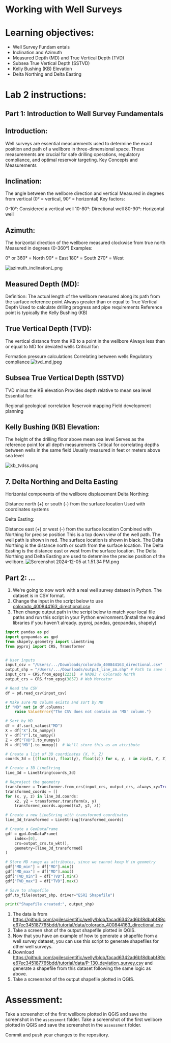 # Working with Well Surveys

# Learning objectives:
- Well Survey Fundam entals
- Inclination and Azimuth
- Measured Depth (MD) and True Vertical Depth (TVD)
- Subsea True Vertical Depth (SSTVD)
- Kelly Bushing (KB) Elevation
- Delta Northing and Delta Easting


# Lab 2 instructions:

## Part 1: Introduction to Well Survey Fundamentals

## Introduction:
Well surveys are essential measurements used to determine the exact position and path of a wellbore in three-dimensional space. These measurements are crucial for safe drilling operations, regulatory compliance, and optimal reservoir targeting.
Key Concepts and Measurements




## Inclination:

The angle between the wellbore direction and vertical
Measured in degrees from vertical (0° = vertical, 90° = horizontal)
Key factors:

0-10°: Considered a vertical well
10-80°: Directional well
80-90°: Horizontal well



## Azimuth:

The horizontal direction of the wellbore measured clockwise from true north
Measured in degrees (0-360°)
Examples:

0° or 360° = North
90° = East
180° = South
270° = West

![azimuth_inclinationL.png](azimuth_inclinationL.png)
## Measured Depth (MD):

Definition: The actual length of the wellbore measured along its path from the surface reference point
Always greater than or equal to True Vertical Depth
Used to calculate drilling progress and pipe requirements
Reference point is typically the Kelly Bushing (KB)

## True Vertical Depth (TVD):

The vertical distance from the KB to a point in the wellbore
Always less than or equal to MD for deviated wells
Critical for:

Formation pressure calculations
Correlating between wells
Regulatory compliance
![tvd_md.jpeg](tvd_md.jpeg)


## Subsea True Vertical Depth (SSTVD)

TVD minus the KB elevation
Provides depth relative to mean sea level
Essential for:

Regional geological correlation
Reservoir mapping
Field development planning

## Kelly Bushing (KB) Elevation:

The height of the drilling floor above mean sea level
Serves as the reference point for all depth measurements
Critical for correlating depths between wells in the same field
Usually measured in feet or meters above sea level

![kb_tvdss.png](kb_tvdss.png)
## 7. Delta Northing and Delta Easting

Horizontal components of the wellbore displacement
Delta Northing:

Distance north (+) or south (-) from the surface location
Used with coordinates systems


Delta Easting:

Distance east (+) or west (-) from the surface location
Combined with Northing for precise position
This is a top down view of the well path. The well path is shown in red. The surface location is shown in black. The Delta Northing is the distance north or south from the surface location. The Delta Easting is the distance east or west from the surface location. The Delta Northing and Delta Easting are used to determine the precise position of the wellbore.
![Screenshot 2024-12-05 at 1.51.34 PM.png](Screenshot%202024-12-05%20at%201.51.34%E2%80%AFPM.png)





## Part 2: ...

1. We're going to now work with a real well survey dataset in Python. The dataset is in CSV format.
2. Change the input in the script below to use [colorado_400844163_directional.csv](colorado_400844163_directional.csv)  
3. Then change output path in the script below to match your local file paths and run this script in your Python environment.(Install the required libraries if you haven't already. pyproj, pandas, geopandas, shapely)

```python
import pandas as pd
import geopandas as gpd
from shapely.geometry import LineString
from pyproj import CRS, Transformer


# User inputs
input_csv = "/Users/.../Downloads/colorado_400844163_directional.csv"   # Path to your CSV file
output_shp = "/Users/.../Downloads/output_line_zm.shp" # Path to save the output shapefile
input_crs = CRS.from_epsg(2231)  # NAD83 / Colorado North
output_crs = CRS.from_epsg(3857) # Web Mercator

# Read the CSV
df = pd.read_csv(input_csv)

# Make sure MD column exists and sort by MD
if "MD" not in df.columns:
    raise ValueError("The CSV does not contain an 'MD' column.")

# Sort by MD
df = df.sort_values("MD")
X = df["X"].to_numpy()
Y = df["Y"].to_numpy()
Z = df["TVD"].to_numpy()
M = df["MD"].to_numpy()  # We'll store this as an attribute

# Create a list of 3D coordinates (X, Y, Z)
coords_3d = [(float(x), float(y), float(z)) for x, y, z in zip(X, Y, Z)]

# Create a 3D LineString
line_3d = LineString(coords_3d)

# Reproject the geometry
transformer = Transformer.from_crs(input_crs, output_crs, always_xy=True)
transformed_coords = []
for (x, y, z) in line_3d.coords:
    x2, y2 = transformer.transform(x, y)
    transformed_coords.append((x2, y2, z))

# Create a new LineString with transformed coordinates
line_3d_transformed = LineString(transformed_coords)

# Create a GeoDataFrame
gdf = gpd.GeoDataFrame(
    index=[0],
    crs=output_crs.to_wkt(),
    geometry=[line_3d_transformed]
)

# Store MD range as attributes, since we cannot keep M in geometry
gdf["MD_min"] = df["MD"].min()
gdf["MD_max"] = df["MD"].max()
gdf["TVD_min"] = df["TVD"].min()
gdf["TVD_max"] = df["TVD"].max()

# Save to shapefile
gdf.to_file(output_shp, driver="ESRI Shapefile")

print("Shapefile created:", output_shp)
```
1. The data is from https://github.com/agilescientific/welly/blob/facad6342ad6b18dbabf89ce67ec345187765bdd/tutorial/data/colorado_400844163_directional.csv
2. Take a screen shot of the output shapefile plotted in QGIS.
3. Now that you have an example of how to generate a shapefile from a well survey dataset, you can use this script to generate shapefiles for other well surveys.
4. Download https://github.com/agilescientific/welly/blob/facad6342ad6b18dbabf89ce67ec345187765bdd/tutorial/data/P-130_deviation_survey.csv and generate a shapefile from this dataset following the same logic as above.
5. Take a screenshot of the output shapefile plotted in QGIS.

# Assessment:


Take a screenshot of the first wellbore plotted in QGIS and save the screenshot in the `assessment` folder.
Take a screenshot of the first wellbore plotted in QGIS and save the screenshot in the `assessment` folder.

Commit and push your changes to the repository.


